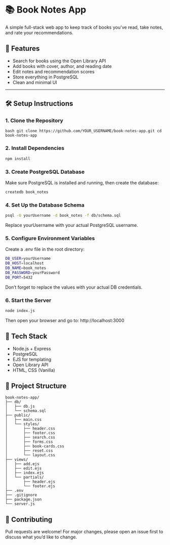 # 📚 Book Notes App

A simple full-stack web app to keep track of books you've read, take notes, and rate your recommendations.

## 🚀 Features

- Search for books using the Open Library API
- Add books with cover, author, and reading date
- Edit notes and recommendation scores
- Store everything in PostgreSQL
- Clean and minimal UI

---

## 🛠️ Setup Instructions

### 1. Clone the Repository

```bash git clone https://github.com/YOUR_USERNAME/book-notes-app.git cd book-notes-app```

### 2. Install Dependencies

```bash 
npm install
```
### 3. Create PostgreSQL Database
Make sure PostgreSQL is installed and running, then create the database:
```bash
createdb book_notes
```
### 4. Set Up the Database Schema

```bash
psql -U yourUsername -d book_notes -f db/schema.sql
```
Replace yourUsername with your actual PostgreSQL username.

### 5. Configure Environment Variables
Create a .env file in the root directory:

```bash
DB_USER=yourUsername
DB_HOST=localhost
DB_NAME=book_notes
DB_PASSWORD=yourPassword
DB_PORT=5432
```
Don’t forget to replace the values with your actual DB credentials.

### 6. Start the Server
```bash 
node index.js
```
Then open your browser and go to:
http://localhost:3000

## 🧠 Tech Stack
- Node.js + Express
- PostgreSQL
- EJS for templating
- Open Library API
- HTML, CSS (Vanilla)

## 📁 Project Structure
```pgsql
book-notes-app/
├── db/
│   ├── db.js
│   └── schema.sql
├── public/
│   ├── main.css
│   └── styles/
│       ├── header.css
│       ├── footer.css
│       ├── search.css
│       ├── forms.css
│       ├── book-cards.css
│       ├── reset.css
│       └── layout.css
├── views/
│   ├── add.ejs
│   ├── edit.ejs
│   ├── index.ejs
│   └── partials/
│       ├── header.ejs
│       └── footer.ejs
├── .env
├── .gitignore
├── package.json
└── server.js
```
## 🤝 Contributing
Pull requests are welcome! For major changes, please open an issue first to discuss what you’d like to change.

